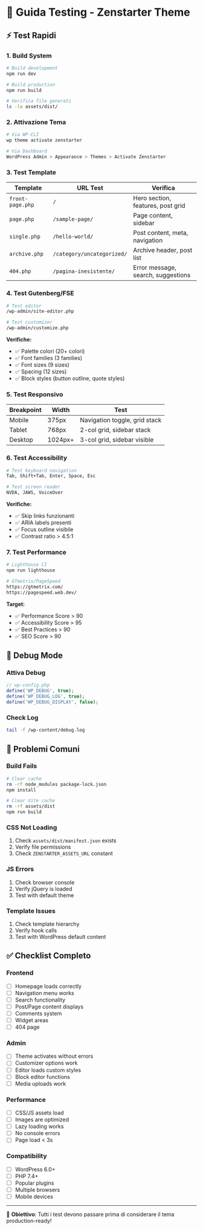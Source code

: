 # 🧪 Guida Testing - Zenstarter Theme

## ⚡ Test Rapidi

### 1. Build System
```bash
# Build development
npm run dev

# Build production
npm run build

# Verifica file generati
ls -la assets/dist/
```

### 2. Attivazione Tema
```bash
# Via WP-CLI
wp theme activate zenstarter

# Via Dashboard
WordPress Admin > Appearance > Themes > Activate Zenstarter
```

### 3. Test Template

| Template | URL Test | Verifica |
|----------|----------|----------|
| `front-page.php` | `/` | Hero section, features, post grid |
| `page.php` | `/sample-page/` | Page content, sidebar |
| `single.php` | `/hello-world/` | Post content, meta, navigation |
| `archive.php` | `/category/uncategorized/` | Archive header, post list |
| `404.php` | `/pagina-inesistente/` | Error message, search, suggestions |

### 4. Test Gutenberg/FSE

```bash
# Test editor
/wp-admin/site-editor.php

# Test customizer
/wp-admin/customize.php
```

**Verifiche:**
- ✅ Palette colori (20+ colori)
- ✅ Font families (3 families)
- ✅ Font sizes (9 sizes)  
- ✅ Spacing (12 sizes)
- ✅ Block styles (button outline, quote styles)

### 5. Test Responsivo

| Breakpoint | Width | Test |
|------------|-------|------|
| Mobile | 375px | Navigation toggle, grid stack |
| Tablet | 768px | 2-col grid, sidebar stack |
| Desktop | 1024px+ | 3-col grid, sidebar visible |

### 6. Test Accessibility

```bash
# Test keyboard navigation
Tab, Shift+Tab, Enter, Space, Esc

# Test screen reader
NVDA, JAWS, VoiceOver
```

**Verifiche:**
- ✅ Skip links funzionanti
- ✅ ARIA labels presenti
- ✅ Focus outline visibile
- ✅ Contrast ratio > 4.5:1

### 7. Test Performance

```bash
# Lighthouse CI
npm run lighthouse

# GTmetrix/PageSpeed
https://gtmetrix.com/
https://pagespeed.web.dev/
```

**Target:**
- ✅ Performance Score > 90
- ✅ Accessibility Score > 95
- ✅ Best Practices > 90
- ✅ SEO Score > 90

## 🔧 Debug Mode

### Attiva Debug
```php
// wp-config.php
define('WP_DEBUG', true);
define('WP_DEBUG_LOG', true);
define('WP_DEBUG_DISPLAY', false);
```

### Check Log
```bash
tail -f /wp-content/debug.log
```

## 🚨 Problemi Comuni

### Build Fails
```bash
# Clear cache
rm -rf node_modules package-lock.json
npm install

# Clear Vite cache
rm -rf assets/dist
npm run build
```

### CSS Not Loading
1. Check `assets/dist/manifest.json` exists
2. Verify file permissions
3. Check `ZENSTARTER_ASSETS_URL` constant

### JS Errors
1. Check browser console
2. Verify jQuery is loaded
3. Test with default theme

### Template Issues
1. Check template hierarchy
2. Verify hook calls
3. Test with WordPress default content

## ✅ Checklist Completo

### Frontend
- [ ] Homepage loads correctly
- [ ] Navigation menu works
- [ ] Search functionality
- [ ] Post/Page content displays
- [ ] Comments system
- [ ] Widget areas
- [ ] 404 page

### Admin
- [ ] Theme activates without errors
- [ ] Customizer options work
- [ ] Editor loads custom styles
- [ ] Block editor functions
- [ ] Media uploads work

### Performance
- [ ] CSS/JS assets load
- [ ] Images are optimized
- [ ] Lazy loading works
- [ ] No console errors
- [ ] Page load < 3s

### Compatibility
- [ ] WordPress 6.0+
- [ ] PHP 7.4+
- [ ] Popular plugins
- [ ] Multiple browsers
- [ ] Mobile devices

---

🎯 **Obiettivo**: Tutti i test devono passare prima di considerare il tema production-ready!